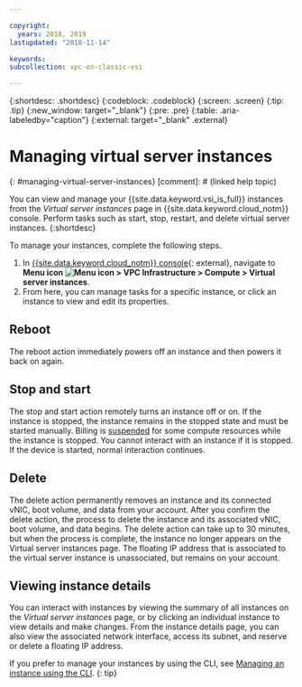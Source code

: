 ```yaml
---

copyright:
  years: 2018, 2019
lastupdated: "2018-11-14"

keywords: 
subcollection: vpc-on-classic-vsi

---
```


{:shortdesc: .shortdesc}
{:codeblock: .codeblock}
{:screen: .screen}
{:tip: .tip}
{:new_window: target="_blank"}
{:pre: .pre}
{:table: .aria-labeledby="caption"}
{:external: target="_blank" .external}

# Managing virtual server instances
{: #managing-virtual-server-instances}
[comment]: # (linked help topic)

You can view and manage your {{site.data.keyword.vsi_is_full}} instances from the *Virtual server instances* page in {{site.data.keyword.cloud_notm}} console. Perform tasks such as start, stop, restart, and delete virtual server instances. 
{:shortdesc}

To manage your instances, complete the following steps.
1. In [{{site.data.keyword.cloud_notm}} console](https://console.cloud.ibm.com/vpc){: external}, navigate to **Menu icon ![Menu icon](../icons/icon_hamburger.svg) > VPC Infrastructure > Compute > Virtual server instances**.
2. From here, you can manage tasks for a specific instance, or click an instance to view and edit its properties.

## Reboot

The reboot action immediately powers off an instance and then powers it back on again.

## Stop and start

The stop and start action remotely turns an instance off or on. If the instance is stopped, the instance remains in the stopped state and must be started manually. Billing is [suspended](/docs/vpc-on-classic?topic=vpc-on-classic-pricing-for-vpc#suspend-billing) for some compute resources while the instance is stopped. You cannot interact with an instance if it is stopped. If the device is started, normal interaction continues.

## Delete

The delete action permanently removes an instance and its connected vNIC, boot volume, and data from your account. After you confirm the delete action, the process to delete the instance and its associated vNIC, boot volume, and data begins. The delete action can take up to 30  minutes, but when the process is complete, the instance no longer appears on the Virtual server instances page. The floating IP address that is associated to the virtual server instance is unassociated, but remains on your account.

## Viewing instance details
You can interact with instances by viewing the summary of all instances on the *Virtual server instances* page, or by clicking an individual instance to view details and make changes. From the instance details page, you can also view the associated network interface, access its subnet, and reserve or delete a floating IP address.

If you prefer to manage your instances by using the CLI, see [Managing an instance using the CLI](/docs/vpc-on-classic-vsi?topic=vpc-on-classic-vsi-managing-virtual-servers-cli#managing-virtual-servers-cli).
{: tip}

